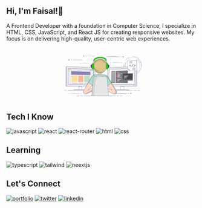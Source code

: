 ## Hi, I'm Faisal!👋

A Frontend Developer with a foundation in Computer Science, I specialize in HTML, CSS, JavaScript, and React JS for creating responsive websites. My focus is on delivering high-quality, user-centric web experiences.

![MasterHead](https://raw.githubusercontent.com/faesalabid/faesalabid/main/readme%20banner.gif)

## Tech I Know

![javascript](https://img.shields.io/badge/JavaScript-323330?style=for-the-badge&logo=javascript&logoColor=F7DF1E)
![react](https://img.shields.io/badge/React_Js-339933?style=for-the-badge&logo=react&logoColor=61DAFB)
![react-router](https://img.shields.io/badge/React_Router-CA4245?style=for-the-badge&logo=react-router&logoColor=white)
![html](https://img.shields.io/badge/HTML5-E34F26?style=for-the-badge&logo=html5&logoColor=white)
![css](https://img.shields.io/badge/CSS3-1572B6?style=for-the-badge&logo=css3&logoColor=white)

## Learning

![typescript](https://img.shields.io/badge/TypeScript-007ACC?style=for-the-badge&logo=typescript&logoColor=white)
![tailwind](https://img.shields.io/badge/Tailwind_CSS-38B2AC?style=for-the-badge&logo=tailwind-css&logoColor=white)
![neextjs](https://img.shields.io/badge/next%20js-000000?style=for-the-badge&logo=nextdotjs&logoColor=white)

## Let's Connect

[![portfolio](https://img.shields.io/badge/Portfolio-255E63?style=for-the-badge&logo=About.me&logoColor=white)](https://faesal.in/)
[![twitter](https://img.shields.io/badge/Twitter-1DA1F2?style=for-the-badge&logo=twitter&logoColor=white)](https://twitter.com/faesalabid)
[![linkedin](https://img.shields.io/badge/linkedin-0A66C2?style=for-the-badge&logo=linkedin&logoColor=white)](https://www.linkedin.com/in/faesalabid/)


